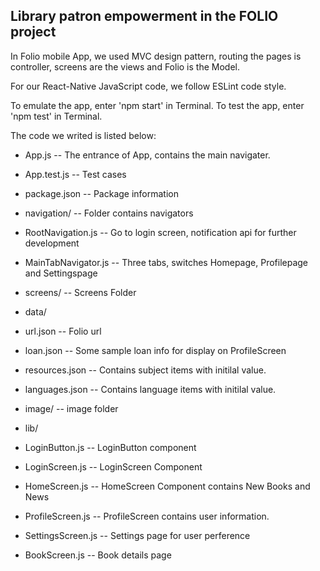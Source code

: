 ## Library patron empowerment in the FOLIO project

In Folio mobile App, we used MVC design pattern, routing the pages is controller, screens are the views and Folio is the Model. 

For our React-Native JavaScript code, we follow ESLint code style.

To emulate the app, enter 'npm start' in Terminal.
To test the app, enter 'npm test' in Terminal.

The code we writed is listed below:

* App.js  -- The entrance of App, contains the main navigater.
* App.test.js -- Test cases
* package.json -- Package information

* navigation/ -- Folder contains navigators
 * RootNavigation.js -- Go to login screen, notification api for further development
 * MainTabNavigator.js -- Three tabs, switches Homepage, Profilepage and Settingspage

* screens/ -- Screens Folder
 * data/ 
  * url.json -- Folio url
  * loan.json -- Some sample loan info for display on ProfileScreen
  * resources.json -- Contains subject items with initilal value.
  * languages.json -- Contains language items with initilal value.

 * image/ -- image folder

 * lib/
  * LoginButton.js -- LoginButton component

 * LoginScreen.js -- LoginScreen Component
 * HomeScreen.js -- HomeScreen Component contains New Books and News
 * ProfileScreen.js -- ProfileScreen contains user information. 
 * SettingsScreen.js -- Settings page for user perference
 * BookScreen.js -- Book details page

